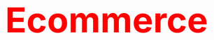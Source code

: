 <!DOCTYPE html>
<head>
  <title>My website</title>
  <style>
    h1 {
    Color:red;
    font-size:80px;
    }
  </style>
</head>
<body>
  <h1>Ecommerce </h1>
  </body>
  <html>
